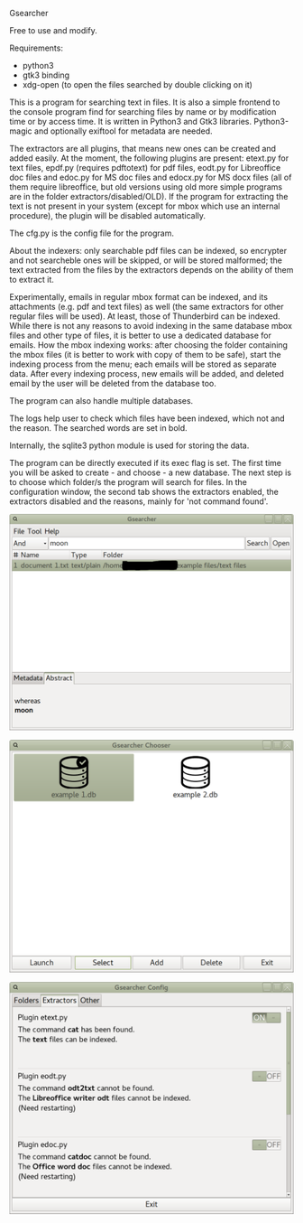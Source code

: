 Gsearcher

Free to use and modify.

Requirements:
- python3
- gtk3 binding
- xdg-open (to open the files searched by double clicking on it)

This is a program for searching text in files. It is also a simple frontend to the console program find for searching files by name or by modification time or by access time.
It is written in Python3 and Gtk3 libraries. Python3-magic and optionally exiftool for metadata 
are needed.

The extractors are all plugins, that means new ones can be created and 
added easily. At the moment, the following plugins are present: etext.py for 
text files, epdf.py (requires pdftotext) for pdf files, eodt.py for Libreoffice doc files 
and edoc.py for MS doc files and edocx.py for MS docx files (all of them require libreoffice, but old versions using old more simple programs are in the folder extractors/disabled/OLD). If the program for extracting the text is not present in your system (except for mbox which use an internal procedure), the plugin will be disabled automatically.

The cfg.py is the config file for the program.

About the indexers: only searchable pdf files can be indexed, so encrypter and not searcheble ones will be skipped, or will be stored malformed; the text extracted from the files by the extractors depends on the ability of them to extract it.

Experimentally, emails in regular mbox format can be indexed, and its attachments (e.g. pdf and text files) as well (the same extractors for other regular files will be used). At least, those of Thunderbird can be indexed. While there is not any reasons to avoid indexing in the same database mbox files and other type of files, it is better to use a dedicated database for emails. How the mbox indexing works: after choosing the folder containing the mbox files (it is better to work with copy of them to be safe), start the indexing process from the menu; each emails will be stored as separate data. After every indexing process, new emails will be added, and deleted email by the user will be deleted from the database too.

The program can also handle multiple databases.

The logs help user to check which files have been indexed, which not and the reason.
The searched words are set in bold.

Internally, the sqlite3 python module is used for storing the data.

The program can be directly executed if its exec flag is set. 
The first time you will be asked to create - and choose - a 
new database. The next step is to choose which folder/s the program 
will search for files.
In the configuration window, the second tab shows the extractors 
enabled, the extractors disabled and the reasons, mainly for 
'not command found'.

![My image](https://github.com/frank038/Gsearcher/blob/master/Screenshot3.png)

![My image](https://github.com/frank038/Gsearcher/blob/master/Screenshot1.png)

![My image](https://github.com/frank038/Gsearcher/blob/master/Screenshot2.png)
